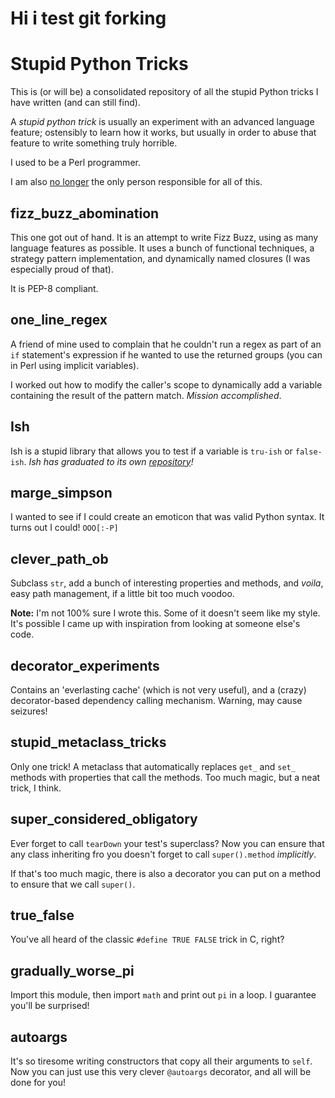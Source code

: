 # Hi i test git forking
# Stupid Python Tricks

This is (or will be) a consolidated repository of all the stupid Python tricks
I have written (and can still find).

A *stupid python trick* is usually an experiment with an advanced language
feature; ostensibly to learn how it works, but usually in order to abuse that
feature to write something truly horrible.

I used to be a Perl programmer.

I am also [no longer](CONTRIBUTORS.md) the only person responsible for all of this.


## fizz_buzz_abomination

This one got out of hand. It is an attempt to write Fizz Buzz, using as many
language features as possible. It uses a bunch of functional techniques, a
strategy pattern implementation, and dynamically named closures (I was
especially proud of that).

It is PEP-8 compliant.

## one_line_regex

A friend of mine used to complain that he couldn't run a regex as part of an
`if` statement's expression if he wanted to use the returned groups (you can
in Perl using implicit variables).

I worked out how to modify the caller's scope to dynamically add a variable
containing the result of the pattern match. *Mission accomplished*.

## Ish

Ish is a stupid library that allows you to test if a variable is `tru-ish` or
`false-ish`. *Ish has graduated to its own [repository](https://github.com/judy2k/ish)!*

## marge_simpson

I wanted to see if I could create an emoticon that was valid Python syntax.
It turns out I could! `OOO[:-P]`

## clever_path_ob

Subclass `str`, add a bunch of interesting properties and methods, and *voila*,
easy path management, if a little bit too much voodoo.

**Note:** I'm not 100% sure I wrote this. Some of it doesn't seem like my style.
It's possible I came up with inspiration from looking at someone else's code.

## decorator_experiments

Contains an 'everlasting cache' (which is not very useful), and a (crazy)
decorator-based dependency calling mechanism. Warning, may cause seizures!

## stupid_metaclass_tricks

Only one trick! A metaclass that automatically replaces `get_` and `set_`
methods with properties that call the methods. Too much magic, but a neat trick,
I think.

## super_considered_obligatory

Ever forget to call `tearDown` your test's superclass?
Now you can ensure that any class inheriting fro you doesn't forget to call
`super().method` _implicitly_.

If that's too much magic, there is also a decorator you can put on a method
to ensure that we call `super()`.

## true_false

You've all heard of the classic `#define TRUE FALSE` trick in C, right?

## gradually_worse_pi

Import this module, then import `math` and print out `pi` in a loop. I guarantee you'll be surprised!

## autoargs

It's so tiresome writing constructors that copy all their arguments to `self`. Now you can just use this very clever `@autoargs` decorator, and all will be done for you!

